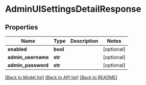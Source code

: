 # AdminUISettingsDetailResponse

## Properties
Name | Type | Description | Notes
------------ | ------------- | ------------- | -------------
**enabled** | **bool** |  | [optional] 
**admin_username** | **str** |  | [optional] 
**admin_password** | **str** |  | [optional] 

[[Back to Model list]](../README.md#documentation-for-models) [[Back to API list]](../README.md#documentation-for-api-endpoints) [[Back to README]](../README.md)


